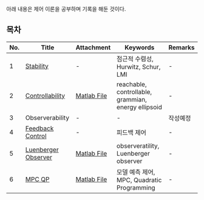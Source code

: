 아래 내용은 제어 이론을 공부하며 기록을 해둔 것이다.

## 목차

|No.|Title|Attachment|Keywords|Remarks|
|--|--|--|--|--|
|1|[Stability](https://github.com/seminarNotes/Control/blob/main/Stability.md)|-|점근적 수렴성, Hurwitz, Schur, LMI|-|
|2|[Controllability](https://github.com/seminarNotes/Control/blob/main/Controllability.md)|[Matlab File](https://github.com/seminarNotes/Control/blob/main/Controllability/simulation_controllability_gramian.m)|reachable, controllable, grammian, energy ellipsoid|-|
|3|Observerability|-|-|작성예정|
|4|[Feedback Control](https://github.com/seminarNotes/Control/blob/main/Feedback_Control.md)|-|피드백 제어|-|
|5|[Luenberger Observer](https://github.com/seminarNotes/Control/blob/main/Luenberger_Observer.md)|[Matlab File](https://github.com/seminarNotes/Control/blob/main/Luenberger_Observer/simulation_luenberger_observer.m)|observeratility, Luenberger observer|-|
|6|[MPC QP](https://github.com/seminarNotes/Control/blob/main/MPC_Quadratic_Programming.md)|[Matlab File](https://github.com/seminarNotes/Control/blob/main/MPC_Quadratic_Programming/simulation_mpc_quadratic_programming.m)|모델 예측 제어, MPC, Quadratic Programming|-|

